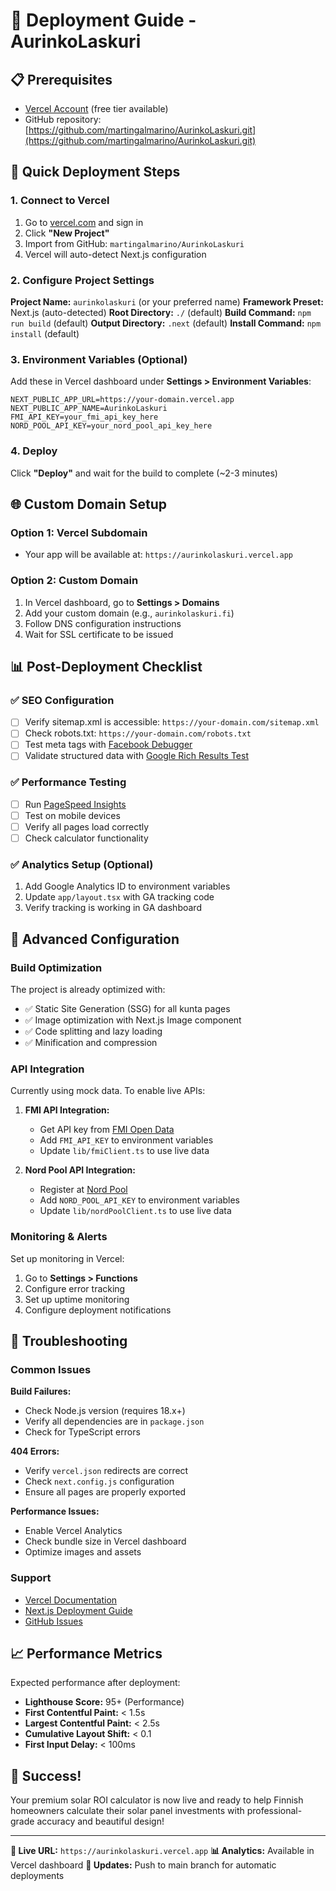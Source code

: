 # 🚀 Deployment Guide - AurinkoLaskuri

## 📋 Prerequisites

- [Vercel Account](https://vercel.com) (free tier available)
- GitHub repository: [https://github.com/martingalmarino/AurinkoLaskuri.git](https://github.com/martingalmarino/AurinkoLaskuri.git)

## 🎯 Quick Deployment Steps

### 1. Connect to Vercel

1. Go to [vercel.com](https://vercel.com) and sign in
2. Click **"New Project"**
3. Import from GitHub: `martingalmarino/AurinkoLaskuri`
4. Vercel will auto-detect Next.js configuration

### 2. Configure Project Settings

**Project Name:** `aurinkolaskuri` (or your preferred name)
**Framework Preset:** Next.js (auto-detected)
**Root Directory:** `./` (default)
**Build Command:** `npm run build` (default)
**Output Directory:** `.next` (default)
**Install Command:** `npm install` (default)

### 3. Environment Variables (Optional)

Add these in Vercel dashboard under **Settings > Environment Variables**:

```
NEXT_PUBLIC_APP_URL=https://your-domain.vercel.app
NEXT_PUBLIC_APP_NAME=AurinkoLaskuri
FMI_API_KEY=your_fmi_api_key_here
NORD_POOL_API_KEY=your_nord_pool_api_key_here
```

### 4. Deploy

Click **"Deploy"** and wait for the build to complete (~2-3 minutes)

## 🌐 Custom Domain Setup

### Option 1: Vercel Subdomain
- Your app will be available at: `https://aurinkolaskuri.vercel.app`

### Option 2: Custom Domain
1. In Vercel dashboard, go to **Settings > Domains**
2. Add your custom domain (e.g., `aurinkolaskuri.fi`)
3. Follow DNS configuration instructions
4. Wait for SSL certificate to be issued

## 📊 Post-Deployment Checklist

### ✅ SEO Configuration
- [ ] Verify sitemap.xml is accessible: `https://your-domain.com/sitemap.xml`
- [ ] Check robots.txt: `https://your-domain.com/robots.txt`
- [ ] Test meta tags with [Facebook Debugger](https://developers.facebook.com/tools/debug/)
- [ ] Validate structured data with [Google Rich Results Test](https://search.google.com/test/rich-results)

### ✅ Performance Testing
- [ ] Run [PageSpeed Insights](https://pagespeed.web.dev/)
- [ ] Test on mobile devices
- [ ] Verify all pages load correctly
- [ ] Check calculator functionality

### ✅ Analytics Setup (Optional)
1. Add Google Analytics ID to environment variables
2. Update `app/layout.tsx` with GA tracking code
3. Verify tracking is working in GA dashboard

## 🔧 Advanced Configuration

### Build Optimization
The project is already optimized with:
- ✅ Static Site Generation (SSG) for all kunta pages
- ✅ Image optimization with Next.js Image component
- ✅ Code splitting and lazy loading
- ✅ Minification and compression

### API Integration
Currently using mock data. To enable live APIs:

1. **FMI API Integration:**
   - Get API key from [FMI Open Data](https://en.ilmatieteenlaitos.fi/open-data-manual)
   - Add `FMI_API_KEY` to environment variables
   - Update `lib/fmiClient.ts` to use live data

2. **Nord Pool API Integration:**
   - Register at [Nord Pool](https://www.nordpoolgroup.com/)
   - Add `NORD_POOL_API_KEY` to environment variables
   - Update `lib/nordPoolClient.ts` to use live data

### Monitoring & Alerts
Set up monitoring in Vercel:
1. Go to **Settings > Functions**
2. Configure error tracking
3. Set up uptime monitoring
4. Configure deployment notifications

## 🚨 Troubleshooting

### Common Issues

**Build Failures:**
- Check Node.js version (requires 18.x+)
- Verify all dependencies are in `package.json`
- Check for TypeScript errors

**404 Errors:**
- Verify `vercel.json` redirects are correct
- Check `next.config.js` configuration
- Ensure all pages are properly exported

**Performance Issues:**
- Enable Vercel Analytics
- Check bundle size in Vercel dashboard
- Optimize images and assets

### Support
- [Vercel Documentation](https://vercel.com/docs)
- [Next.js Deployment Guide](https://nextjs.org/docs/deployment)
- [GitHub Issues](https://github.com/martingalmarino/AurinkoLaskuri/issues)

## 📈 Performance Metrics

Expected performance after deployment:
- **Lighthouse Score:** 95+ (Performance)
- **First Contentful Paint:** < 1.5s
- **Largest Contentful Paint:** < 2.5s
- **Cumulative Layout Shift:** < 0.1
- **First Input Delay:** < 100ms

## 🎉 Success!

Your premium solar ROI calculator is now live and ready to help Finnish homeowners calculate their solar panel investments with professional-grade accuracy and beautiful design!

---

**🔗 Live URL:** `https://aurinkolaskuri.vercel.app`
**📊 Analytics:** Available in Vercel dashboard
**🔧 Updates:** Push to main branch for automatic deployments
